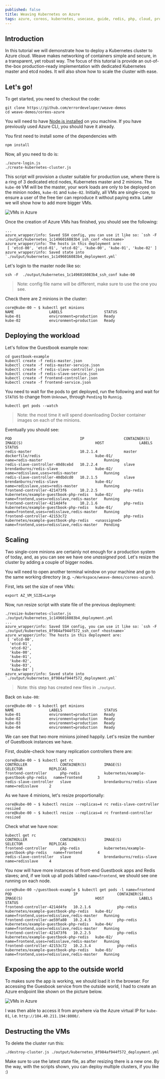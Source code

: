 ```yaml
---
published: false
title: Weaving Kubernetes on Azure
tags: azure, coreos, kubernetes, usecase, guide, redis, php, cloud, provisioning
---
```


## Introduction

In this tutorial we will demonstrate how to deploy a Kubernetes cluster to Azure cloud. Weave makes networking of containers simple and secure, in a transparent, yet robust way. The focus of this tutorial is provide an out-of-the-box production-ready implementation with dedicated Kubernetes master and etcd nodes. It will also show how to scale the cluster with ease.

## Let's go!
To get started, you need to checkout the code:

```
git clone https://github.com/errordeveloper/weave-demos
cd weave-demos/coreos-azure
```

You will need to have [Node.js installed](http://nodejs.org/download/) on you machine. If you have previously used Azure CLI, you should have it already.

You first need to install some of the dependencies with

```
npm install
```

Now, all you need to do is:

```
./azure-login.js
./create-kubernetes-cluster.js
```

This script will provision a cluster suitable for production use, where there is a ring of 3 dedicated etcd nodes, Kubernetes master and 2 minions. The `kube-00` VM will be the master, your work loads are only to be deployed on the minion nodes, `kube-01` and `kube-02`. Initially, all VMs are single-core, to ensure a user of the free tier can reproduce it without paying extra. Later we will show how to add more bigger VMs.

![VMs in Azure](https://www.dropbox.com/s/logk4mot2gnlxgn/Screenshot%202015-02-15%2015.54.45.png?dl=1)

Once the creation of Azure VMs has finished, you should see the following:

```
...
azure_wrapper/info: Saved SSH config, you can use it like so: `ssh -F  ./output/kubernetes_1c1496016083b4_ssh_conf <hostname>`
azure_wrapper/info: The hosts in this deployment are:
 [ 'etcd-00', 'etcd-01', 'etcd-02', 'kube-00', 'kube-01', 'kube-02' ]
azure_wrapper/info: Saved state into `./output/kubernetes_1c1496016083b4_deployment.yml`
```

Let's login to the master node like so:
```
ssh -F  ./output/kubernetes_1c1496016083b4_ssh_conf kube-00
```
> Note: config file name will be different, make sure to use the one you see.

Check there are 2 minions in the cluster:
```
core@kube-00 ~ $ kubectl get minions
NAME                LABELS                   STATUS
kube-01             environment=production   Ready
kube-02             environment=production   Ready
```

## Deploying the workload

Let's follow the Guestbook example now:
```
cd guestbook-example
kubectl create -f redis-master.json
kubectl create -f redis-master-service.json
kubectl create -f redis-slave-controller.json
kubectl create -f redis-slave-service.json
kubectl create -f frontend-controller.json
kubectl create -f frontend-service.json
```

You need to wait for the pods to get deployed, run the following and wait for `STATUS` to change from `Unknown`, through `Pending` to `Runnig`. 
```
kubectl get pods --watch
```
> Note: the most time it will spend downloading Docker container images on each of the minions.

Eventually you should see:
```
POD                               IP                  CONTAINER(S)        IMAGE(S)                                 HOST                LABELS                                       STATUS
redis-master                      10.2.1.4            master              dockerfile/redis                         kube-01/            name=redis-master                            Running
redis-slave-controller-40d8cebd   10.2.2.4            slave               brendanburns/redis-slave                 kube-02/            name=redisslave,uses=redis-master            Running
redis-slave-controller-40dbdcd0   10.2.1.5            slave               brendanburns/redis-slave                 kube-01/            name=redisslave,uses=redis-master            Running
frontend-controller-421473f6      10.2.2.5            php-redis           kubernetes/example-guestbook-php-redis   kube-02/            name=frontend,uses=redisslave,redis-master   Running
frontend-controller-4214d4fe      10.2.1.6            php-redis           kubernetes/example-guestbook-php-redis   kube-01/            name=frontend,uses=redisslave,redis-master   Running
frontend-controller-42153c72                          php-redis           kubernetes/example-guestbook-php-redis   <unassigned>        name=frontend,uses=redisslave,redis-master   Pending
```

## Scaling

Two single-core minions are certainly not enough for a production system of today, and, as you can see we have one _unassigned_ pod. Let's resize the cluster by adding a couple of bigger nodes.

You will need to open another terminal window on your machine and go to the same working directory (e.g. `~/Workspace/weave-demos/coreos-azure`).

First, lets set the size of new VMs:
```
export AZ_VM_SIZE=Large
```
Now, run resize script with state file of the previous deployment:
```
./resize-kubernetes-cluster.js ./output/kubernetes_1c1496016083b4_deployment.yml
...
azure_wrapper/info: Saved SSH config, you can use it like so: `ssh -F  ./output/kubernetes_8f984af944f572_ssh_conf <hostname>`
azure_wrapper/info: The hosts in this deployment are:
 [ 'etcd-00',
  'etcd-01',
  'etcd-02',
  'kube-00',
  'kube-01',
  'kube-02',
  'kube-03',
  'kube-04' ]
azure_wrapper/info: Saved state into `./output/kubernetes_8f984af944f572_deployment.yml`
```
> Note: this step has created new files in `./output`.

Back on `kube-00`:
```
core@kube-00 ~ $ kubectl get minions
NAME                LABELS                   STATUS
kube-01             environment=production   Ready
kube-02             environment=production   Ready
kube-03             environment=production   Ready
kube-04             environment=production   Ready
```

We can see that two more minions joined happily. Let's resize the number of Guestbook instances we have.

First, double-check how many replication controllers there are:

```
core@kube-00 ~ $ kubectl get rc
CONTROLLER               CONTAINER(S)        IMAGE(S)                                 SELECTOR            REPLICAS
frontend-controller      php-redis           kubernetes/example-guestbook-php-redis   name=frontend       3
redis-slave-controller   slave               brendanburns/redis-slave                 name=redisslave     2
```
As we have 4 minions, let's resize proportionally:
```
core@kube-00 ~ $ kubectl resize --replicas=4 rc redis-slave-controller
resized
core@kube-00 ~ $ kubectl resize --replicas=4 rc frontend-controller
resized
```
Check what we have now:
```
kubectl get rc
CONTROLLER               CONTAINER(S)        IMAGE(S)                                 SELECTOR            REPLICAS
frontend-controller      php-redis           kubernetes/example-guestbook-php-redis   name=frontend       4
redis-slave-controller   slave               brendanburns/redis-slave                 name=redisslave     4
```

You now will have more instances of front-end Guestbook apps and Redis slaves; and, if we look up all pods labled `name=frontend`, we should see one running on each node.

```
core@kube-00 ~/guestbook-example $ kubectl get pods -l name=frontend
POD                            IP                  CONTAINER(S)        IMAGE(S)                                 HOST                LABELS                                       STATUS
frontend-controller-4214d4fe   10.2.1.6            php-redis           kubernetes/example-guestbook-php-redis   kube-01/            name=frontend,uses=redisslave,redis-master   Running
frontend-controller-ae59fa80   10.2.4.5            php-redis           kubernetes/example-guestbook-php-redis   kube-04/            name=frontend,uses=redisslave,redis-master   Running
frontend-controller-421473f6   10.2.2.5            php-redis           kubernetes/example-guestbook-php-redis   kube-02/            name=frontend,uses=redisslave,redis-master   Running
frontend-controller-42153c72   10.2.3.4            php-redis           kubernetes/example-guestbook-php-redis   kube-03/            name=frontend,uses=redisslave,redis-master   Running
```

## Exposing the app to the outside world

To makes sure the app is working, we should load it in the browser. For accessing the Guesbook service from the outside world, I had to create an Azure endpoint like shown on the picture below.

![VMs in Azure](https://www.dropbox.com/s/a7gglyamb9pltqn/Screenshot%202015-02-15%2016.02.32.png?dl=1)

I was then able to access it from anywhere via the Azure virtual IP for `kube-01`, i.e. `http://104.40.211.194:8000/`.

## Destructing the VMs

To delete the cluster run this:
```
./destroy-cluster.js ./output/kubernetes_8f984af944f572_deployment.yml 
```

Make sure to use the latest state file, as after resizing there is a new one. By the way, with the scripts shown, you can deploy multiple clusters, if you like :)

